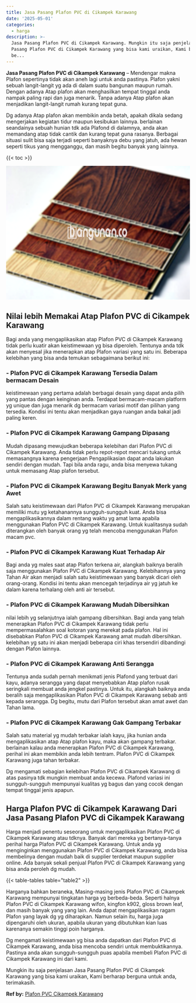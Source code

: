 ```yaml
---
title: Jasa Pasang Plafon PVC di Cikampek Karawang
date: '2025-05-01'
categories:
  - harga
description: >-
  Jasa Pasang Plafon PVC di Cikampek Karawang. Mungkin itu saja penjelasan Jasa
  Pasang Plafon PVC di Cikampek Karawang yang bisa kami uraikan, Kami berharap
  be...
---
```


**Jasa Pasang Plafon PVC di Cikampek Karawang** – Mendengar makna Plafon sepertinya tidak akan aneh lagi untuk anda pastinya. Plafon yakni sebuah langit-langit yg ada di dalam suatu bangunan maupun rumah. Dengan adanya Atap plafon akan menghasilkan tempat tinggal anda nampak paling rapi dan juga menarik. Tanpa adanya Atap plafon akan menjadikan langit-langit rumah kurang tepat guna.

Dg adanya Atap plafon akan membikin anda betah, apakah dikala sedang mengerjakan kegiatan tidur maupun kesibukan lainnya. berlainan seandainya sebuah hunian tdk ada Plafond di dalamnya, anda akan memandang atap tidak cantik dan kurang tepat guna rasanya. Berbagai situasi sulit bisa saja terjadi seperti banyaknya debu yang jatuh, ada hewan seperti tikus yang mengganggu, dan masih begitu banyak yang lainnya.

{{< toc >}}

![Jasa Pasang Plafon PVC di Cikampek Karawang](/images/flafond-pvc-murah04.png)

## Nilai lebih Memakai Atap Plafon PVC di Cikampek Karawang

Bagi anda yang mengaplikasikan atap Plafon PVC di Cikampek Karawang tidak perlu kuatir akan keistimewaan yg bisa diperoleh. Tentunya anda tdk akan menyesal jika menerapkan atap Plafon variasi yang satu ini. Beberapa kelebihan yang bisa anda temukan sebagaimana berikut ini:

### \- Plafon PVC di Cikampek Karawang Tersedia Dalam bermacam Desain

keistimewaan yang pertama adalah berbagai desain yang dapat anda pilih yang pantas dengan keinginan anda. Terdapat bermacam-macam platform yg unique dan juga menarik dg bermacam variasi motif dan pilihan yang tersedia. Kondisi ini tentu akan menjadikan gaya ruangan anda bakal jadi paling keren.

### \- Plafon PVC di Cikampek Karawang Gampang Dipasang

Mudah dipasang mewujudkan beberapa kelebihan dari Plafon PVC di Cikampek Karawang. Anda tidak perlu repot-repot mencari tukang untuk memasangnya karena pengerjaan Pengaplikasian dapat anda lakukan sendiri dengan mudah. Tapi bila anda ragu, anda bisa menyewa tukang untuk memasang Atap plafon tersebut.

### \- Plafon PVC di Cikampek Karawang Begitu Banyak Merk yang Awet

Salah satu keistimewaan dari Plafon PVC di Cikampek Karawang merupakan memiliki mutu yg ketahanannya sungguh-sungguh kuat. Anda bisa mengaplikasikannya dalam rentang waktu yg amat lama apabila menggunakan Plafon PVC di Cikampek Karawang. Untuk kualitasnya sudah diterangkan oleh banyak orang yg telah mencoba menggunakan Plafon macam pvc.

### \- Plafon PVC di Cikampek Karawang Kuat Terhadap Air

Bagi anda yg males saat atap Plafon terkena air, alangkah baiknya beralih saja menggunakan Plafon PVC di Cikampek Karawang. Kelebihannya yang Tahan Air akan menjadi salah satu keistimewaan yang banyak dicari oleh orang-orang. Kondisi ini tentu akan mencegah terjadinya air yg jatuh ke dalam karena terhalang oleh anti air tersebut.

### \- Plafon PVC di Cikampek Karawang Mudah Dibersihkan

nilai lebih yg selanjutnya ialah gampang dibersihkan. Bagi anda yang telah menerapkan Plafon PVC di Cikampek Karawang tidak perlu mempermasalahkan soal kotoran yang merekat pada plafon. Hal ini disebabkan Plafon PVC di Cikampek Karawang amat mudah dibersihkan. kelebihan yg satu ini akan menjadi beberapa ciri khas tersendiri dibandingi dengan Plafon lainnya.

### \- Plafon PVC di Cikampek Karawang Anti Serangga

Tentunya anda sudah pernah menikmati jenis Plafond yang terbuat dari kayu, adanya serangga yang dapat menyebabkan Atap plafon rusak seringkali membuat anda jengkel pastinya. Untuk itu, alangkah baiknya anda beralih saja mengaplikasikan Plafon PVC di Cikampek Karawang sebab anti kepada serangga. Dg begitu, mutu dari Plafon tersebut akan amat awet dan Tahan lama.

### \- Plafon PVC di Cikampek Karawang Gak Gampang Terbakar

Salah satu material yg mudah terbakar ialah kayu, jika hunian anda mengaplikasikan atap Atap plafon kayu, maka akan gampang terbakar. berlainan kalau anda menerapkan Plafon PVC di Cikampek Karawang, perihal ini akan membikin anda lebih tentram. Plafon PVC di Cikampek Karawang juga tahan terbakar.

Dg mengamati sebagian kelebihan Plafon PVC di Cikampek Karawang di atas pasinya tdk mungkin membuat anda kecewa. Plafond variasi ini sungguh-sungguh mempunyai kualitas yg bagus dan yang cocok dengan tempat tinggal jenis apapun.

## Harga Plafon PVC di Cikampek Karawang Dari Jasa Pasang Plafon PVC di Cikampek Karawang

Harga menjadi penentu seseorang untuk mengaplikasikan Plafon PVC di Cikampek Karawang atau tdknya. Banyak dari mereka yg bertanya-tanya perihal harga Plafon PVC di Cikampek Karawang. Untuk anda yg menginginkan menggunakan Plafon PVC di Cikampek Karawang, anda bisa membelinya dengan mudah baik di supplier terdekat maupun supplier online. Ada banyak sekali penjual Plafon PVC di Cikampek Karawang yang bisa anda peroleh dg mudah.

{{< table-tables table="table2" >}}

Harganya bahkan beraneka, Masing-masing jenis Plafon PVC di Cikampek Karawang mempunyai tingkatan harga yg berbeda-beda. Seperti halnya Plafon PVC di Cikampek Karawang wifon, kingfon k902, gloss brown leaf, dan masih banyak yang yang lain. Anda dapat mengaplikasikan ragam Plafon yang layak dg yg diharapkan. Namun selain itu, harga juga dipengaruhi oleh ukuran, apabila ukuran yang dibutuhkan kian luas karenanya semakin tinggi poin harganya.

Dg mengamati keistimewaan yg bisa anda dapatkan dari Plafon PVC di Cikampek Karawang, anda bisa mencoba sendiri untuk membuktikannya. Pastinya anda akan sungguh-sungguh puas apabila membeli Plafon PVC di Cikampek Karawang ini dari kami.

Mungkin itu saja penjelasan Jasa Pasang Plafon PVC di Cikampek Karawang yang bisa kami uraikan, Kami berharap berguna untuk anda, terimakasih.

**Ref by:** [Plafon PVC Cikampek Karawang](https://id.wikipedia.org/wiki/Plafon)
